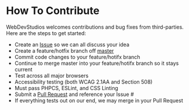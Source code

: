 # How To Contribute

WebDevStudios welcomes contributions and bug fixes from third-parties. Here are the steps to get started:

- Create an [Issue](https://github.com/WebDevStudios/wds-block-starter/issues) so we can all discuss your idea
- Create a feature/hotfix branch off [master](https://github.com/WebDevStudios/wds-block-starter/tree/master)
- Commit code changes to your feature/hotifx branch
- Continue to merge master into your feature/hotifx branch so it stays current
- Test across all major browsers
- Accessibility testing (both WCAG 2.1AA and Section 508)
- Must pass PHPCS, ESLint, and CSS Linting
- Submit a [Pull Request](https://github.com/WebDevStudios/wds-block-starter/pulls) and reference your Issue #
- If everything tests out on our end, we may merge in your Pull Request
